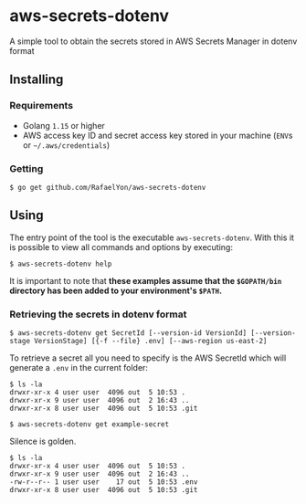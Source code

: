 # aws-secrets-dotenv
A simple tool to obtain the secrets stored in AWS Secrets Manager in dotenv format

## Installing

### Requirements
 - Golang `1.15` or higher
 - AWS access key ID and secret access key stored in your machine (`ENV`s or `~/.aws/credentials`)

### Getting

```
$ go get github.com/RafaelYon/aws-secrets-dotenv
```

## Using

The entry point of the tool is the executable `aws-secrets-dotenv`. With this it is possible to view all commands and options by executing:

```
$ aws-secrets-dotenv help
```

It is important to note that **these examples assume that the `$GOPATH/bin` directory has been added to your environment's `$PATH`.**

### Retrieving the secrets in dotenv format

```
$ aws-secrets-dotenv get SecretId [--version-id VersionId] [--version-stage VersionStage] [{-f --file} .env] [--aws-region us-east-2]
```

To retrieve a secret all you need to specify is the AWS SecretId which will generate a `.env` in the current folder:

```
$ ls -la
drwxr-xr-x 4 user user  4096 out  5 10:53 .
drwxr-xr-x 9 user user  4096 out  2 16:43 ..
drwxr-xr-x 8 user user  4096 out  5 10:53 .git
```

```
$ aws-secrets-dotenv get example-secret
```

Silence is golden.

```
$ ls -la
drwxr-xr-x 4 user user  4096 out  5 10:53 .
drwxr-xr-x 9 user user  4096 out  2 16:43 ..
-rw-r--r-- 1 user user    17 out  5 10:53 .env
drwxr-xr-x 8 user user  4096 out  5 10:53 .git
```